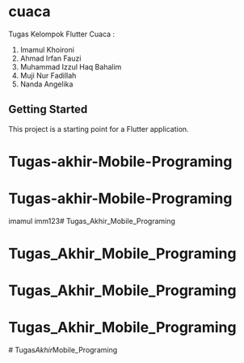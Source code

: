 # cuaca

Tugas Kelompok Flutter Cuaca :
1. Imamul Khoironi
2. Ahmad Irfan Fauzi
3. Muhammad Izzul Haq Bahalim
4. Muji Nur Fadillah
5. Nanda Angelika 

## Getting Started

This project is a starting point for a Flutter application.


# Tugas-akhir-Mobile-Programing
# Tugas-akhir-Mobile-Programing

imamul
imm123# Tugas_Akhir_Mobile_Programing
# Tugas_Akhir_Mobile_Programing
# Tugas_Akhir_Mobile_Programing
# Tugas_Akhir_Mobile_Programing
#   T u g a s _ A k h i r _ M o b i l e _ P r o g r a m i n g 
 
 

